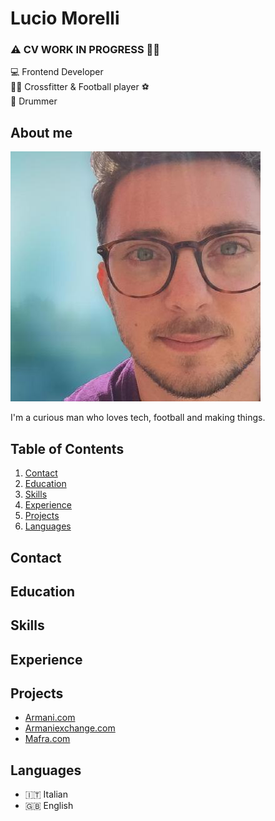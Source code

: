 # Lucio Morelli
### :warning: CV WORK IN PROGRESS :construction_worker_man:
	
:computer: Frontend Developer<br>
:weight_lifting_man: Crossfitter & Football player :soccer:<br>
:drum: Drummer		

## About me

![Lucio Morelli](me.jpeg)

 I'm a curious man who loves tech, football and making things.
 
 ## Table of Contents
  
  1. [Contact](#contact)
  2. [Education](#education)
  3. [Skills](#skills)
  4. [Experience](#experience)
  5. [Projects](#projects)
  6. [Languages](#languages)

  
  
## Contact
## Education
## Skills
## Experience
## Projects
* [Armani.com](https://www.armani.com)
* [Armaniexchange.com](https://www.armaniexchange.com)
* [Mafra.com](https://www.mafra.com/)
 
## Languages
* :it: Italian
* :gb: English

